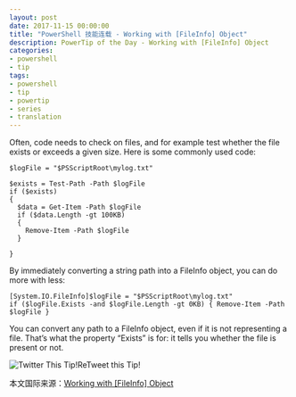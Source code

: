 ```yaml
---
layout: post
date: 2017-11-15 00:00:00
title: "PowerShell 技能连载 - Working with [FileInfo] Object"
description: PowerTip of the Day - Working with [FileInfo] Object
categories:
- powershell
- tip
tags:
- powershell
- tip
- powertip
- series
- translation
---
```

Often, code needs to check on files, and for example test whether the file exists or exceeds a given size. Here is some commonly used code:

    $logFile = "$PSScriptRoot\mylog.txt"
    
    $exists = Test-Path -Path $logFile
    if ($exists)
    {
      $data = Get-Item -Path $logFile
      if ($data.Length -gt 100KB)
      {
        Remove-Item -Path $logFile
      }
    
    }
    

By immediately converting a string path into a FileInfo object, you can do more with less:

    [System.IO.FileInfo]$logFile = "$PSScriptRoot\mylog.txt"
    if ($logFile.Exists -and $logFile.Length -gt 0KB) { Remove-Item -Path $logFile }
    

You can convert any path to a FileInfo object, even if it is not representing a file. That’s what the property “Exists” is for: it tells you whether the file is present or not.

![Twitter This Tip!](/img/2017-11-15-working-with-fileinfo-object-001.gif)ReTweet this Tip!

<!--more-->
本文国际来源：[Working with [FileInfo] Object](http://community.idera.com/powershell/powertips/b/tips/posts/working-with-fileinfo-object)
